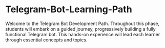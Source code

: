 # Telegram-Bot-Learning-Path
Welcome to the Telegram Bot Development Path. Throughout this phase, students will embark on a guided journey, progressively building a fully functional Telegram bot. This hands-on experience will lead each learner through essential concepts and topics.
